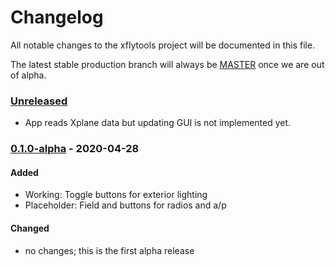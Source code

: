 # Changelog

All notable changes to the xflytools project will be documented in this file.

The latest stable production branch will always be [MASTER] once we are out of alpha.

### [Unreleased]

- App reads Xplane data but updating GUI is not implemented yet.

### [0.1.0-alpha] - 2020-04-28

#### Added

- Working: Toggle buttons for exterior lighting
- Placeholder: Field and buttons for radios and a/p

#### Changed

- no changes; this is the first alpha release

[MASTER]: https://github.com/mydogspies/xflytools
[unreleased]: https://github.com/mydogspies/xflytools/tree/develop
[0.1.0-alpha]: https://github.com/mydogspies/xflytools/v0.1.0-alpha
